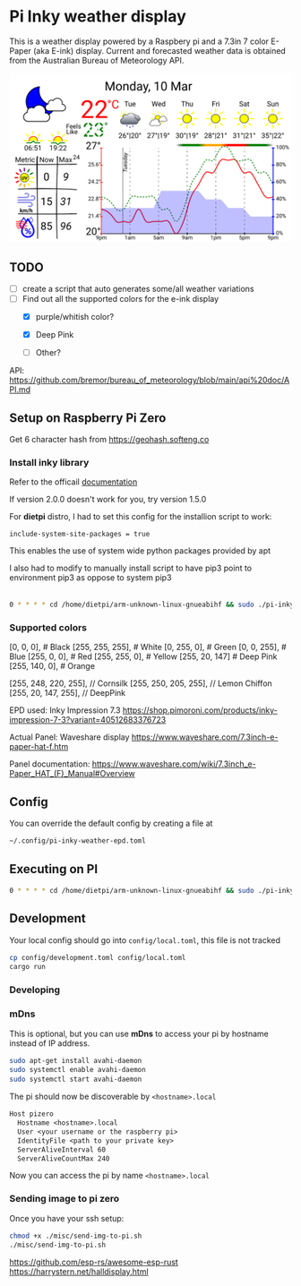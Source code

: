 # Pi Inky weather display

This is a weather display powered by a Raspbery pi and a 7.3in 7 color E-Paper (aka E-ink) display. Current and forecasted weather data is obtained from the Australian Bureau of Meteorology API.

![alt text](./misc/dashboard.png)

## TODO
- [ ] create a script that auto generates some/all weather variations
- [ ] Find out all the supported colors for the e-ink display
  - [x] purple/whitish color?
  - [x] Deep Pink
  - [ ] Other? 


API: https://github.com/bremor/bureau_of_meteorology/blob/main/api%20doc/API.md


## Setup on Raspberry Pi Zero 

Get 6 character hash from https://geohash.softeng.co

### Install inky library

Refer to the officail [documentation](https://github.com/pimoroni/inky?tab=readme-ov-file#install-stable-library-from-pypi-and-configure-manually)

If version 2.0.0 doesn't work for you, try version 1.5.0

For **dietpi** distro, I had to set this config for the installion script to work:
```
include-system-site-packages = true
```
This enables the use of system wide python packages provided by apt

I also had to modify to manually install script to have pip3 point to environment pip3 as oppose to system pip3


```bash

0 * * * * cd /home/dietpi/arm-unknown-linux-gnueabihf && sudo ./pi-inky-weather-epd > /home/dietpi/inky.log 2>&1
```


### Supported colors

[0, 0, 0],        # Black
[255, 255, 255],  # White
[0, 255, 0],      # Green
[0, 0, 255],      # Blue
[255, 0, 0],      # Red
[255, 255, 0],    # Yellow
[255, 20, 147] # Deep Pink
[255, 140, 0],    # Orange

[255, 248, 220, 255], // Cornsilk
[255, 250, 205, 255], // Lemon Chiffon
[255, 20, 147, 255],  // DeepPink



EPD used: Inky Impression 7.3 https://shop.pimoroni.com/products/inky-impression-7-3?variant=40512683376723

Actual Panel: Waveshare display https://www.waveshare.com/7.3inch-e-paper-hat-f.htm

Panel documentation: https://www.waveshare.com/wiki/7.3inch_e-Paper_HAT_(F)_Manual#Overview


## Config

You can override the default config by creating a file at
```bash
~/.config/pi-inky-weather-epd.toml
```


## Executing on PI

```bash
0 * * * * cd /home/dietpi/arm-unknown-linux-gnueabihf && sudo ./pi-inky-weather-epd
```

## Development

Your local config should go into `config/local.toml`, this file is not tracked
```bash
cp config/development.toml config/local.toml
cargo run
```
### Developing 

### mDns

This is optional, but you can use **mDns** to access your pi by hostname instead of IP address.

```bash
sudo apt-get install avahi-daemon
sudo systemctl enable avahi-daemon
sudo systemctl start avahi-daemon
```

The pi should now be discoverable by `<hostname>.local`

```config
Host pizero
  Hostname <hostname>.local
  User <your username or the raspberry pi>
  IdentityFile <path to your private key>
  ServerAliveInterval 60
  ServerAliveCountMax 240
```

Now you can access the pi by name `<hostname>.local`

### Sending image to pi zero

Once you have your ssh setup:

```bash
chmod +x ./misc/send-img-to-pi.sh
./misc/send-img-to-pi.sh
```

https://github.com/esp-rs/awesome-esp-rust
https://harrystern.net/halldisplay.html
